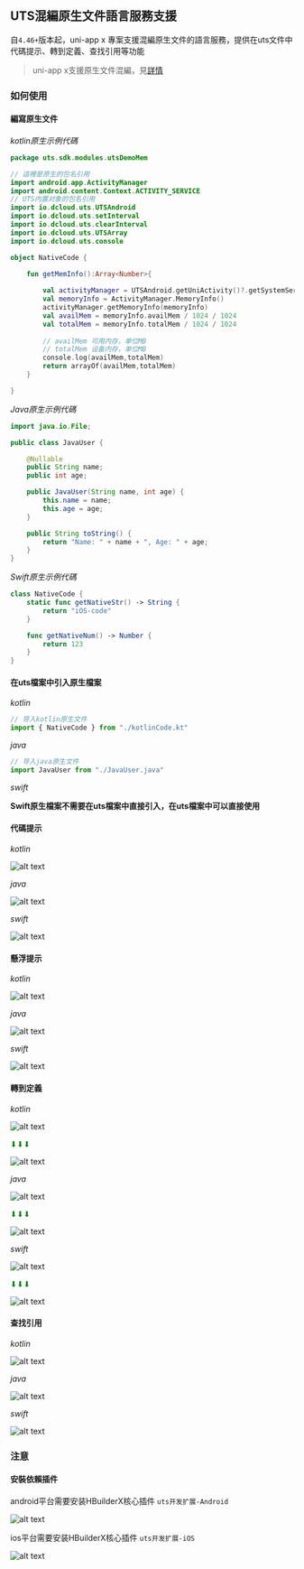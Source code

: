 ## UTS混編原生文件語言服務支援

自`4.46+`版本起，uni-app x 專案支援混編原生文件的語言服務，提供在uts文件中代碼提示、轉到定義、查找引用等功能

> uni-app x支援原生文件混編，見[詳情](https://doc.dcloud.net.cn/uni-app-x/plugin/uts-plugin-hybrid.html)

### 如何使用

#### 編寫原生文件

*kotlin原生示例代碼*

```kotlin
package uts.sdk.modules.utsDemoMem

// 這裡是原生的包名引用
import android.app.ActivityManager
import android.content.Context.ACTIVITY_SERVICE
// UTS内置对象的包名引用
import io.dcloud.uts.UTSAndroid
import io.dcloud.uts.setInterval
import io.dcloud.uts.clearInterval
import io.dcloud.uts.UTSArray
import io.dcloud.uts.console

object NativeCode {

    fun getMemInfo():Array<Number>{
    
        val activityManager = UTSAndroid.getUniActivity()?.getSystemService(ACTIVITY_SERVICE) as ActivityManager
        val memoryInfo = ActivityManager.MemoryInfo()
        activityManager.getMemoryInfo(memoryInfo)
        val availMem = memoryInfo.availMem / 1024 / 1024
        val totalMem = memoryInfo.totalMem / 1024 / 1024
    
        // availMem 可用内存，单位MB
        // totalMem 设备内存，单位MB
        console.log(availMem,totalMem)
        return arrayOf(availMem,totalMem)
    }

}
```

*Java原生示例代碼*

```java
import java.io.File;

public class JavaUser {

    @Nullable
    public String name;
    public int age;

    public JavaUser(String name, int age) {
        this.name = name;
        this.age = age;
    }

    public String toString() {
        return "Name: " + name + ", Age: " + age;
    }
}
```

*Swift原生示例代碼*

```swift
class NativeCode {
    static func getNativeStr() -> String {
        return "iOS-code"
    }

    func getNativeNum() -> Number {
        return 123
    }
}
```

#### 在uts檔案中引入原生檔案

*kotlin*

```js
// 导入kotlin原生文件
import { NativeCode } from "./kotlinCode.kt"
```

*java*

```js
// 导入java原生文件
import JavaUser from "./JavaUser.java"
```

*swift*

**Swift原生檔案不需要在uts檔案中直接引入，在uts檔案中可以直接使用**

#### 代碼提示

*kotlin*

![alt text](https://web-ext-storage.dcloud.net.cn/hx/uts_hybrid/image-1.png)

*java*

![alt text](https://web-ext-storage.dcloud.net.cn/hx/uts_hybrid/image-6.png)

*swift*

![alt text](https://web-ext-storage.dcloud.net.cn/hx/uts_hybrid/swift_completion.png)

#### 懸浮提示

*kotlin*

![alt text](https://web-ext-storage.dcloud.net.cn/hx/uts_hybrid/image-2.png)

*java*

![alt text](https://web-ext-storage.dcloud.net.cn/hx/uts_hybrid/image-7.png)

*swift*

![alt text](https://web-ext-storage.dcloud.net.cn/hx/uts_hybrid/swift_hover.png)

#### 轉到定義

*kotlin*

![alt text](https://web-ext-storage.dcloud.net.cn/hx/uts_hybrid/image-3.png)

<span style="color:green;">⬇︎⬇⬇</span>

![alt text](https://web-ext-storage.dcloud.net.cn/hx/uts_hybrid/image-4.png)

*java*

![alt text](https://web-ext-storage.dcloud.net.cn/hx/uts_hybrid/image-8.png)

<span style="color:green;">⬇︎⬇⬇</span>

![alt text](https://web-ext-storage.dcloud.net.cn/hx/uts_hybrid/image-9.png)

*swift*

![alt text](https://web-ext-storage.dcloud.net.cn/hx/uts_hybrid/swift_goto_def1.png)

<span style="color:green;">⬇︎⬇⬇</span>

![alt text](https://web-ext-storage.dcloud.net.cn/hx/uts_hybrid/swift_goto_def2.png)

#### 查找引用

*kotlin*

![alt text](https://web-ext-storage.dcloud.net.cn/hx/uts_hybrid/image-5.png)

*java*

![alt text](https://web-ext-storage.dcloud.net.cn/hx/uts_hybrid/image-10.png)

*swift*

![alt text](https://web-ext-storage.dcloud.net.cn/hx/uts_hybrid/swift_ref.png)

### 注意

#### 安裝依賴插件

android平台需要安装HBuilderX核心插件 `uts开发扩展-Android`

![alt text](https://web-ext-storage.dcloud.net.cn/hx/uts_hybrid/image.png)

ios平台需要安装HBuilderX核心插件 `uts开发扩展-iOS`

![alt text](https://web-ext-storage.dcloud.net.cn/hx/uts_hybrid/plugin_uts_dev_ios.png)